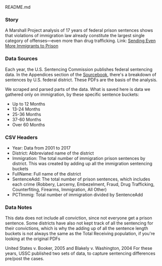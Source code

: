 README.md

### Story ###


A Marshall Project analysis of 17 years of federal prison sentences shows that violations of immigration law already constitute the largest single category of offenses—even more than drug trafficking.
Link: [Sending Even More Immigrants to Prison](https://www.themarshallproject.org/2018/05/20/sending-even-more-immigrants-to-prison)

### Data Sources ###

Each year, the U.S. Sentencing Commission publishes federal sentencing data. In the Appendices section of the [Sourcebook](https://www.ussc.gov/research/sourcebook-2017), there's a breakdown of sentences by U.S. federal district. These PDFs are the basis of the analysis.

We scraped and parsed parts of the data. What is saved here is data we gathered only on immigration, by these specific sentence buckets:

- Up to 12 Months
- 13-24 Months
- 25-36 Months
- 37-60 Months
- Over 60 Months


### CSV Headers ###

- Year: Data from 2001 to 2017
- District: Abbreviated name of the district
- Immigration: The total number of immigration prison sentences by district. This was created by adding up all the immigration sentencing buckets
- FullName: Full name of the district
- SentenceAdd: The total number of prison sentences, which includes each crime (Robbery, Larcerny, Embezelment, Fraud, Drug Trafficking, Counterfiting, Firearms, Immigration, All Other)
- PCTImmig: Total number of immigration divided by SentenceAdd

### Data Notes ###

This data does not include all conviction, since not everyone get a prison sentence. Some districts have also not kept track of all the sentencing for their convictions, which is why the adding up of all the sentence length buckets is not always the same as the Total Receiving population, if you're looking at the original PDFs

United States v. Booker, 2005 and Blakely v. Washington, 2004
For these years, USSC published two sets of data, to capture sentencing differences pre/post the cases.

